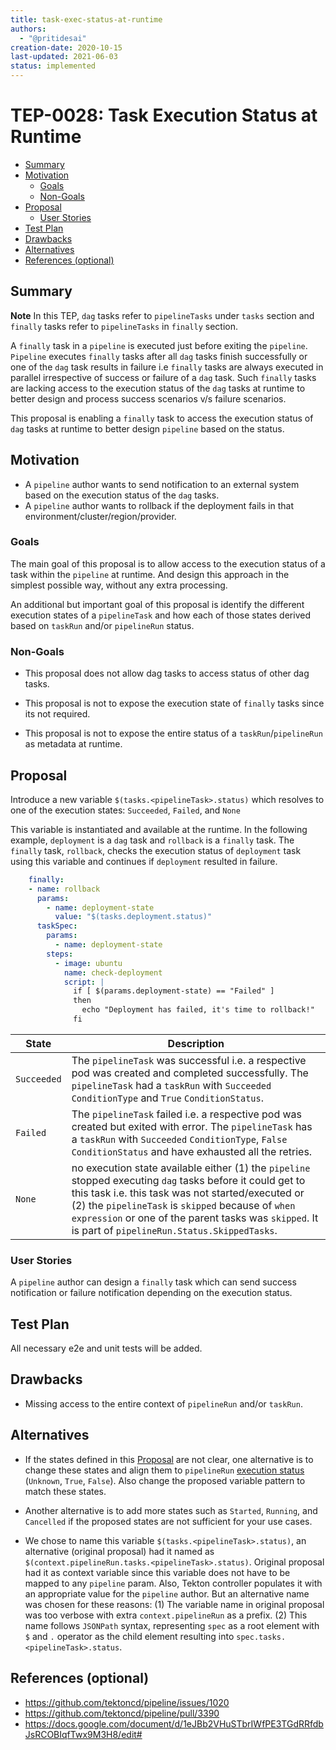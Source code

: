 ```yaml
---
title: task-exec-status-at-runtime
authors:
  - "@pritidesai"
creation-date: 2020-10-15
last-updated: 2021-06-03
status: implemented
---
```


# TEP-0028: Task Execution Status at Runtime

<!-- toc -->
- [Summary](#summary)
- [Motivation](#motivation)
  - [Goals](#goals)
  - [Non-Goals](#non-goals)
- [Proposal](#proposal)
  - [User Stories](#user-stories)
- [Test Plan](#test-plan)
- [Drawbacks](#drawbacks)
- [Alternatives](#alternatives)
- [References (optional)](#references-optional)
<!-- /toc -->

## Summary

**Note** In this TEP, `dag` tasks refer to `pipelineTasks` under `tasks` section and `finally` tasks refer to `pipelineTasks` in `finally` section.

A `finally` task in a `pipeline` is executed just before exiting the `pipeline`. `Pipeline` executes `finally` tasks
after all `dag` tasks finish successfully or one of the `dag` task results in failure i.e `finally` tasks are always
executed in parallel irrespective of success or failure of a `dag` task. Such `finally` tasks are lacking access to the
execution status of the `dag` tasks at runtime to better design and process success scenarios v/s failure scenarios.

This proposal is enabling a `finally` task to access the execution status of `dag` tasks at runtime to better design
`pipeline` based on the status.

## Motivation

* A `pipeline` author wants to send notification to an external system based on the execution status of the `dag` tasks. 
* A `pipeline` author wants to rollback if the deployment fails in that environment/cluster/region/provider.

### Goals

The main goal of this proposal is to allow access to the execution status of a task within the `pipeline` at runtime.
And design this approach in the simplest possible way, without any extra processing. 

An additional but important goal of this proposal is identify the different execution states of a `pipelineTask` and
how each of those states derived based on `taskRun` and/or `pipelineRun` status.

### Non-Goals

* This proposal does not allow dag tasks to access status of other dag tasks.

* This proposal is not to expose the execution state of `finally` tasks since its not required.
 
* This proposal is not to expose the entire status of a `taskRun`/`pipelineRun` as metadata at runtime.

## Proposal

Introduce a new variable `$(tasks.<pipelineTask>.status)` which resolves to one of the execution states: `Succeeded`, `Failed`, and `None`

This variable is instantiated and available at the runtime. In the following example, `deployment` is a `dag` task and `rollback` is a `finally` task. The `finally` task, `rollback`, checks the execution status of `deployment` task using this variable and continues if `deployment` resulted in failure.

```yaml
    finally:
    - name: rollback
      params:
        - name: deployment-state
          value: "$(tasks.deployment.status)"
      taskSpec:
        params:
          - name: deployment-state
        steps:
          - image: ubuntu
            name: check-deployment
            script: |
              if [ $(params.deployment-state) == "Failed" ]
              then
                echo "Deployment has failed, it's time to rollback!"
              fi
```

| State       | Description                                                                                                                                                                                                                                                                                                                   |
|-------------|-------------------------------------------------------------------------------------------------------------------------------------------------------------------------------------------------------------------------------------------------------------------------------------------------------------------------------|
| `Succeeded` | The `pipelineTask` was successful i.e. a respective pod was created and completed successfully. The `pipelineTask` had a `taskRun` with `Succeeded` `ConditionType` and  `True` `ConditionStatus`.                                                                                                                            |
| `Failed`    | The `pipelineTask` failed i.e. a respective pod was created but exited with error. The `pipelineTask` has a `taskRun` with `Succeeded` `ConditionType`,  `False` `ConditionStatus` and have exhausted all the retries.                                                                                                        |
| `None`      | no execution state available either (1) the `pipeline` stopped executing `dag` tasks before it could get to this task i.e. this task was not started/executed  or (2) the `pipelineTask` is `skipped` because of `when expression` or one of the parent tasks was `skipped`. It is part of `pipelineRun.Status.SkippedTasks`. |

### User Stories

A `pipeline` author can design a `finally` task which can send success notification or failure notification depending
on the execution status. 

## Test Plan

All necessary e2e and unit tests will be added.

## Drawbacks

* Missing access to the entire context of `pipelineRun` and/or `taskRun`.

## Alternatives

* If the states defined in this [Proposal](#proposal) are not clear, one alternative is to change these states and align them
to `pipelineRun` [execution status](https://github.com/tektoncd/pipeline/blob/main/docs/pipelineruns.md#monitoring-execution-status) (`Unknown`, `True`, `False`). Also change the proposed variable pattern to match these states.

* Another alternative is to add more states such as `Started`, `Running`, and `Cancelled` if the proposed states are
not sufficient for your use cases.

* We chose to name this variable `$(tasks.<pipelineTask>.status)`, an alternative (original proposal) had it named as
`$(context.pipelineRun.tasks.<pipelineTask>.status)`. Original proposal had it as context variable since this variable
does not have to be mapped to any `pipeline` param. Also, Tekton controller populates it with an appropriate value for the
`pipeline` author. But an alternative name was chosen for these reasons:
(1) The variable name in original proposal was too verbose with extra `context.pipelineRun` as a prefix.
(2) This name follows `JSONPath` syntax, representing `spec` as a root element with `$` and `.` operator as the child
element resulting into `spec.tasks.<pipelineTask>.status`.

## References (optional)

* https://github.com/tektoncd/pipeline/issues/1020
* https://github.com/tektoncd/pipeline/pull/3390
* https://docs.google.com/document/d/1eJBb2VHuSTbrIWfPE3TGdRRfdbJsRCOBIqfTwx9M3H8/edit#
